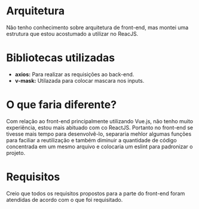 # Arquitetura
Não tenho conhecimento sobre arquitetura de front-end, mas montei uma estrutura que estou acostumado a utilizar no ReacJS.

# Bibliotecas utilizadas

- **axios:** Para realizar as requisições ao back-end.
- **v-mask:** Utilazada para colocar mascara nos inputs.

# O que faria diferente?

Com relação ao front-end principalmente utilizando Vue.js, não tenho muito experiência, estou mais abituado com co ReactJS. Portanto no front-end se tivesse
mais tempo para desenvolvê-lo, separaria mehlor algumas funções para faciliar a reutilização e também diminuir a quantidade de código concentrada em um
mesmo arquivo e colocaria um eslint para padronizar o projeto.

# Requisitos

Creio que todos os requisitos propostos para a parte do front-end foram atendidas de acordo com o que foi requisitado.
